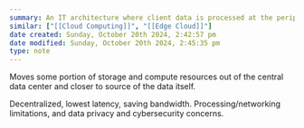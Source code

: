 ```yaml
---
summary: An IT architecture where client data is processed at the periphery of the network, as close to the originating source as possible.
similar: ["[[Cloud Computing]]", "[[Edge Cloud]]"]
date created: Sunday, October 20th 2024, 2:42:57 pm
date modified: Sunday, October 20th 2024, 2:45:35 pm
type: note
---
```


Moves some portion of storage and compute resources out of the central data center and closer to source of the data itself.

Decentralized, lowest latency, saving bandwidth. Processing/networking limitations, and data privacy and cybersecurity concerns.